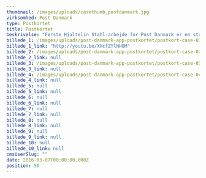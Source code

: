 ```yaml
---
thumbnail: /images/uploads/casethumb_postdanmark.jpg
virksomhed: Post Danmark
type: Postkortet
title: Postkortet
beskrivelse: "Første Hjaltelin Stahl-arbejde for Post Danmark er en stor cross media kampagne, der revitaliserer postkortet som medie og Post Danmark som brand. Det handler om postens nye app POSTKORTET, der gør det nemt at tage billeder med mobilen hvor som helst i verden og sende dem som A5-postkort til familie og venner for bare 19 kr. Kampagnen henvender sig til danskere hjemme i stuen, ved Metro-stationer, i Københavns Lufthavn, på Hovedbanegården, på campingpladser og online."
billede_1: /images/uploads/post-danmark-app-postkortet/postkort-case-01.jpg
billede_1_link: "http://youtu.be/XHcfZYlNHOM"
billede_2: /images/uploads/post-danmark-app-postkortet/postkort-case-02.png
billede_2_link: null
billede_3: /images/uploads/post-danmark-app-postkortet/postkort-case-03_1.png
billede_3_link: null
billede_4: /images/uploads/post-danmark-app-postkortet/postkort-case-04.png
billede_4_link: null
billede_5: null
billede_5_link: null
billede_6: null
billede_6_link: null
billede_7: null
billede_7_link: null
billede_8: null
billede_8_link: null
billede_9: null
billede_9_link: null
billede_10: null
billede_10_link: null
cmsUserSlug: ""
date: 2016-03-07T00:00:00.000Z
position: 50
---
```


